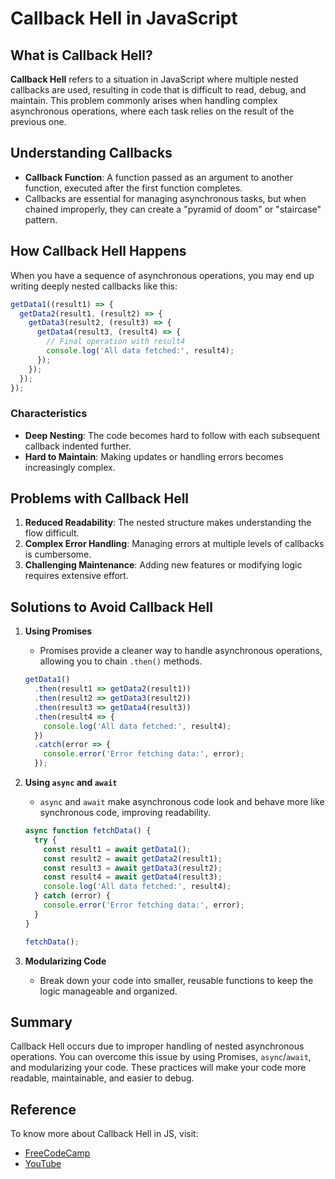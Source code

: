 # Callback Hell in JavaScript

## What is Callback Hell?
**Callback Hell** refers to a situation in JavaScript where multiple nested callbacks are used, resulting in code that is difficult to read, debug, and maintain. This problem commonly arises when handling complex asynchronous operations, where each task relies on the result of the previous one.

## Understanding Callbacks
- **Callback Function**: A function passed as an argument to another function, executed after the first function completes.
- Callbacks are essential for managing asynchronous tasks, but when chained improperly, they can create a "pyramid of doom" or "staircase" pattern.

## How Callback Hell Happens
When you have a sequence of asynchronous operations, you may end up writing deeply nested callbacks like this:
```javascript
getData1((result1) => {
  getData2(result1, (result2) => {
    getData3(result2, (result3) => {
      getData4(result3, (result4) => {
        // Final operation with result4
        console.log('All data fetched:', result4);
      });
    });
  });
});
```
### Characteristics
- **Deep Nesting**: The code becomes hard to follow with each subsequent callback indented further.
- **Hard to Maintain**: Making updates or handling errors becomes increasingly complex.

## Problems with Callback Hell
1. **Reduced Readability**: The nested structure makes understanding the flow difficult.
2. **Complex Error Handling**: Managing errors at multiple levels of callbacks is cumbersome.
3. **Challenging Maintenance**: Adding new features or modifying logic requires extensive effort.

## Solutions to Avoid Callback Hell
1. **Using Promises**
   - Promises provide a cleaner way to handle asynchronous operations, allowing you to chain `.then()` methods.
   ```javascript
   getData1()
     .then(result1 => getData2(result1))
     .then(result2 => getData3(result2))
     .then(result3 => getData4(result3))
     .then(result4 => {
       console.log('All data fetched:', result4);
     })
     .catch(error => {
       console.error('Error fetching data:', error);
     });
   ```

2. **Using `async` and `await`**
   - `async` and `await` make asynchronous code look and behave more like synchronous code, improving readability.
   ```javascript
   async function fetchData() {
     try {
       const result1 = await getData1();
       const result2 = await getData2(result1);
       const result3 = await getData3(result2);
       const result4 = await getData4(result3);
       console.log('All data fetched:', result4);
     } catch (error) {
       console.error('Error fetching data:', error);
     }
   }

   fetchData();
   ```

3. **Modularizing Code**
   - Break down your code into smaller, reusable functions to keep the logic manageable and organized.

## Summary
Callback Hell occurs due to improper handling of nested asynchronous operations. You can overcome this issue by using Promises, `async`/`await`, and modularizing your code. These practices will make your code more readable, maintainable, and easier to debug.

## Reference
To know more about Callback Hell in JS, visit:

- [FreeCodeCamp](https://www.freecodecamp.org/news/how-to-deal-with-nested-callbacks-and-avoid-callback-hell-1bc8dc4a2012/)
- [YouTube](https://www.youtube.com/watch?v=qObQUq7x4WM&list=PLfEr2kn3s-br9ZFmejfLhAgMbGgbpdof8&index=124)
